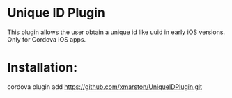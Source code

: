 Unique ID Plugin
=============

This plugin allows the user obtain a unique id like uuid in early iOS versions. Only for Cordova iOS apps.

Installation:
============

cordova plugin add https://github.com/xmarston/UniqueIDPlugin.git